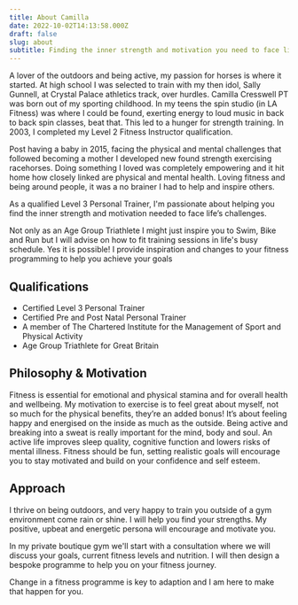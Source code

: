```yaml
---
title: About Camilla
date: 2022-10-02T14:13:58.000Z
draft: false
slug: about
subtitle: Finding the inner strength and motivation you need to face life’s challenges.
---
```

A lover of the outdoors and being active, my passion for horses is where it started. At high school I was selected to train with my then idol, Sally Gunnell, at Crystal Palace athletics track, over hurdles. Camilla Cresswell PT was born out of my sporting childhood. In my teens the spin studio (in LA Fitness) was where I could be found, exerting energy to loud music in back to back spin classes, beat that.  This led to a hunger for strength training. In 2003, I completed my Level 2 Fitness Instructor qualification.

Post having a baby in 2015, facing the physical and mental challenges that followed becoming a mother I developed new found strength exercising racehorses. Doing something I loved was completely empowering and it hit home how closely linked are physical and mental health. Loving fitness and being around people, it was a no brainer I had to help and inspire others.

As a qualified Level 3 Personal Trainer, I'm passionate about helping you find the inner strength and motivation needed to face life’s challenges.

Not only as an Age Group Triathlete I might just inspire you to Swim, Bike and Run but I will advise on how to fit training sessions in life's busy schedule. Yes it is possible! I provide inspiration and changes to your fitness programming to help you achieve your goals

## Qualifications

* Certified Level 3 Personal Trainer
* Certified Pre and Post Natal Personal Trainer
* A member of The Chartered Institute for the Management of Sport and Physical Activity
* Age Group Triathlete for Great Britain

## Philosophy & Motivation

Fitness is essential for emotional and physical stamina and for overall health and
wellbeing. My motivation to exercise is to feel great about myself, not so much for
the physical benefits, they’re an added bonus! It’s about feeling happy and energised
on the inside as much as the outside. Being active and breaking into a sweat is really
important for the mind, body and soul. An active life improves sleep quality, cognitive
function and lowers risks of mental illness. Fitness should be fun, setting realistic
goals will encourage you to stay motivated and build on your confidence and self
esteem.

## Approach

I thrive on being outdoors, and very happy to train you outside of a gym environment come rain or shine. I will help you find your strengths. My positive, upbeat and energetic persona will encourage and motivate you. 

In my private boutique gym we'll start with a consultation where we will discuss your goals, current fitness levels and nutrition. I will then design a bespoke programme to help you on your fitness journey.

Change in a fitness programme is key to adaption and I am here to make that happen for you.